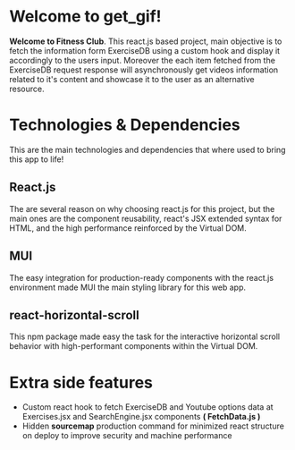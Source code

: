 # Welcome to get_gif!

**Welcome to Fitness Club**. This react.js based project, main objective is to fetch the information form ExerciseDB using a custom hook and display it accordingly to the users input. Moreover the each item fetched from the ExerciseDB request response will asynchronously get videos information related to it's content and showcase it to the user as an alternative resource.

# Technologies & Dependencies

This are the main technologies and dependencies that where used to bring this app to life!

## React.js

The are several reason on why choosing react.js for this project, but the main ones are the component reusability, react's JSX extended syntax for HTML, and the high performance reinforced by the Virtual DOM.

## MUI

The easy integration for production-ready components with the react.js environment made MUI the main styling library for this web app.

## react-horizontal-scroll

This npm package made easy the task for the interactive horizontal scroll behavior with high-performant components within the Virtual DOM.

# Extra side features

-   Custom react hook to fetch ExerciseDB and Youtube options data at Exercises.jsx and SearchEngine.jsx components **( FetchData.js )**
-   Hidden **sourcemap** production command for minimized react structure on deploy to improve security and machine performance
